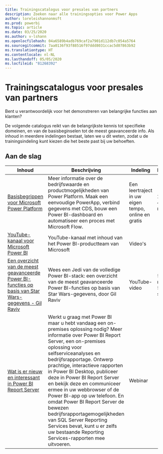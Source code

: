 ```yaml
---
title: Trainingscatalogus voor presales van partners
description: Zoeken naar alle trainingsopties voor Power Apps
author: loreleishannonmsft
ms.prod: powerbi
ms.topic: article
ms.date: 03/25/2020
ms.author: v-lshann
ms.openlocfilehash: 04a6589b4adb769caf2a7901d112db7c054a5764
ms.sourcegitcommit: 7aa0136f93f88516f97ddd8031ccac5d07863b92
ms.translationtype: HT
ms.contentlocale: nl-NL
ms.lasthandoff: 05/05/2020
ms.locfileid: "81268392"
---
```

# <a name="partner-pre-sales-learning-catalog"></a>Trainingscatalogus voor presales van partners

Bent u verantwoordelijk voor het demonstreren van belangrijke functies aan klanten? 

De volgende catalogus reikt van de belangrijkste kennis tot specifieke domeinen, en van de basisbeginselen tot de meest geavanceerde info. Als inhoud in meerdere indelingen bestaat, laten we u dit weten, zodat u de trainingsindeling kunt kiezen die het beste past bij uw behoeften.

## <a name="get-started"></a>Aan de slag<a name="get-started"></a>
| Inhoud  | Beschrijving | Indeling  | Lengte   |
|-------------------------------------------------------------------------------------------------------------------------------------|-------------------------------------------------------------------------------------------------------------------------------------------------------------------------------------------------------------------------------------------------------------------------------------------------------------------------------------------------------------------------------------------------------------------------------------------------------------------------------------------------------------------------------------------------------------------|---------------------------------------|-------------|
| [Basisbegrippen voor Microsoft Power Platform](https://docs.microsoft.com/learn/paths/power-plat-fundamentals/)   | Meer informatie over de bedrijfswaarde en productmogelijkheden van Power Platform. Maak een eenvoudige PowerApp, verbind gegevens met CDS, bouw een Power BI-dashboard en automatiseer een proces met Microsoft Flow.   | Een leertraject in uw eigen tempo, online en gratis | 2 uur 42 min.   |
| [YouTube-kanaal voor Microsoft Power BI](https://www.youtube.com/user/mspowerbi/videos)                                                 | YouTube-kanaal met inhoud van het Power BI-productteam van Microsoft  | Video's |             |
| [Een overzicht van de meest geavanceerde Power BI-functies op basis van Star Wars-gegevens - Gil Raviv](https://www.youtube.com/watch?v=r0Qk5V8dvgg) | Wees een Jedi van de volledige Power BI-stack: een overzicht van de meest geavanceerde Power BI-functies op basis van Star Wars-gegevens, door Gil Raviv  | YouTube-video   | 58 min. 51 sec. |
| [Wat is er nieuw en interessant in Power BI Report Server](https://info.microsoft.com/whats-new-powerbi-report-server-ondemand.html)       | Werkt u graag met Power BI maar u hebt vandaag een on-premises oplossing nodig? Meer informatie over Power BI Report Server, een on-premises oplossing voor selfserviceanalyses en bedrijfsrapportage. Ontwerp prachtige, interactieve rapporten in Power BI Desktop, publiceer deze in Power BI Report Server en bekijk deze en communiceer ermee in uw webbrowser of de Power BI-app op uw telefoon. En omdat Power BI Report Server de bewezen bedrijfsrapportagemogelijkheden van SQL Server Reporting Services bevat, kunt u er zelfs uw bestaande Reporting Services-rapporten mee uitvoeren. | Webinar   |             |